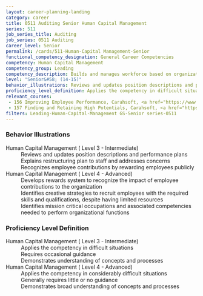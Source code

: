 ```yaml
---
layout: career-planning-landing
category: career
title: 0511 Auditing Senior Human Capital Management
series: 511
job_series_title: Auditing
job_series: 0511 Auditing
career_level: Senior
permalink: /cards/511-Human-Capital Management-Senior
functional_competency_designation: General Career Competencies
competency: Human Capital Management
competency_group: Leading
competency_description: Builds and manages workforce based on organizational goals, budget considerations, and staffing needs; ensures that employees are appropriately recruited, selected, appraised, and rewarded; takes action to address performance problems; manages a multi-sector workforce and a variety of work situations
level: "Senior&#58; (14-15)"
behavior_illustrations: Reviews and updates position descriptions and performance plans ? Explains restructuring plan to staff and addresses concerns ? Recognizes employee contributions by rewarding employees publicly ? Develops rewards system to recognize the impact of employee contributions to the organization ? Identifies creative strategies to recruit employees with the required skills and qualifications, despite having limited resources ? Identifies mission critical occupations and associated competencies needed to perform organizational functions
proficiency_level_definition: Applies the competency in difficult situations ? Requires occasional guidance ? Demonstrates understanding of concepts and processes ? Applies the competency in considerably difficult situations ? Generally requires little or no guidance ? Demonstrates broad understanding of concepts and processes
relevant_courses: 
 - 156 Improving Employee Performance, Carahsoft, <a href="https://www.linkedin.com/learning/improving-employee-performance">https://www.linkedin.com/learning/improving-employee-performance</a>
 - 157 Finding and Retaining High Potentials, Carahsoft, <a href="https://www.linkedin.com/learning/finding-and-retaining-high-potentials-9018297">https://www.linkedin.com/learning/finding-and-retaining-high-potentials-9018297</a>
filters: Leading-Human-Capital-Management GS-Senior series-0511
---
```


<div class="desktop:grid-col-6 margin-y-205">
  <div class="border-top-05 bg-white padding-2 shadow-5 height-full members-hover border-1px border-gray-30 border-top-orange radius-lg">
    <h3>Behavior Illustrations</h3>
    <dl class="text-base"><dt>Human Capital Management ( Level 3 - Intermediate)</dt><dd>Reviews and updates position descriptions and performance plans </dd><dd> Explains restructuring plan to staff and addresses concerns </dd><dd> Recognizes employee contributions by rewarding employees publicly</dd><dt>Human Capital Management ( Level 4 - Advanced)</dt><dd>Develops rewards system to recognize the impact of employee contributions to the organization </dd><dd> Identifies creative strategies to recruit employees with the required skills and qualifications, despite having limited resources </dd><dd> Identifies mission critical occupations and associated competencies needed to perform organizational functions</dd></dl>
  </div>
</div>
<div class="desktop:grid-col-6 margin-y-205">
  <div class="border-top-05 bg-white padding-2 shadow-5 height-full members-hover border-1px border-gray-30 border-top-orange radius-lg">
    <h3>Proficiency Level Definition</h3>
    <dl class="text-base"><dt>Human Capital Management ( Level 3 - Intermediate)</dt><dd>Applies the competency in difficult situations </dd><dd> Requires occasional guidance </dd><dd> Demonstrates understanding of concepts and processes</dd><dt>Human Capital Management ( Level 4 - Advanced)</dt><dd>Applies the competency in considerably difficult situations </dd><dd> Generally requires little or no guidance </dd><dd> Demonstrates broad understanding of concepts and processes</dd></dl>
  </div>
</div>